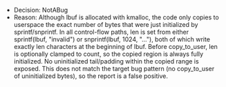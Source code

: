 - Decision: NotABug
- Reason: Although lbuf is allocated with kmalloc, the code only copies to userspace the exact number of bytes that were just initialized by sprintf/snprintf. In all control-flow paths, len is set from either sprintf(lbuf, "invalid") or snprintf(lbuf, 1024, "..."), both of which write exactly len characters at the beginning of lbuf. Before copy_to_user, len is optionally clamped to count, so the copied region is always fully initialized. No uninitialized tail/padding within the copied range is exposed. This does not match the target bug pattern (no copy_to_user of uninitialized bytes), so the report is a false positive.
